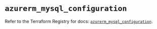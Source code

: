 # `azurerm_mysql_configuration`

Refer to the Terraform Registry for docs: [`azurerm_mysql_configuration`](https://registry.terraform.io/providers/hashicorp/azurerm/3.102.0/docs/resources/mysql_configuration).
